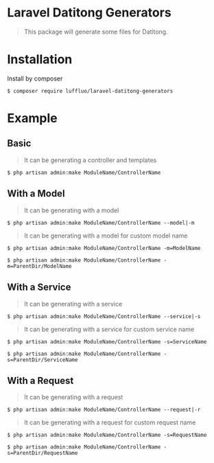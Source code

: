 # Laravel Datitong Generators

> This package will generate some files for Datitong.

# Installation
Install by composer
```
$ composer require luffluo/laravel-datitong-generators
```

# Example

## Basic
> It can be generating a controller and templates
```
$ php artisan admin:make ModuleName/ControllerName
```

## With a Model
> It can be generating with a model
```
$ php artisan admin:make ModuleName/ControllerName --model|-m
```

> It can be generating with a model for custom model name
```
$ php artisan admin:make ModuleName/ControllerName -m=ModelName

$ php artisan admin:make ModuleName/ControllerName -m=ParentDir/ModelName
```

## With a Service
> It can be generating with a service
```
$ php artisan admin:make ModuleName/ControllerName --service|-s
```

> It can be generating with a service for custom service name
```
$ php artisan admin:make ModuleName/ControllerName -s=ServiceName

$ php artisan admin:make ModuleName/ControllerName -s=ParentDir/ServiceName
```

## With a Request
> It can be generating with a request
```
$ php artisan admin:make ModuleName/ControllerName --request|-r
```

> It can be generating with a request for custom request name
```
$ php artisan admin:make ModuleName/ControllerName -s=RequestName

$ php artisan admin:make ModuleName/ControllerName -s=ParentDir/RequestName
```